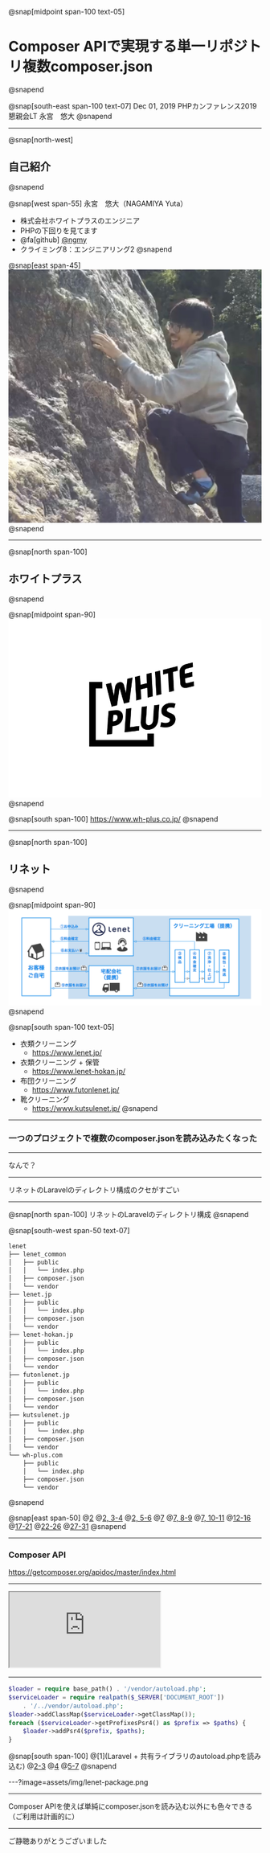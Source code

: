 @snap[midpoint span-100 text-05]
# Composer APIで実現する単一リポジトリ複数composer.json
@snapend

@snap[south-east span-100 text-07]
Dec 01, 2019
PHPカンファレンス2019 懇親会LT
永宮　悠大
@snapend

---

@snap[north-west]
## 自己紹介
@snapend

@snap[west span-55]
永宮　悠大（NAGAMIYA Yuta）
- 株式会社ホワイトプラスのエンジニア
- PHPの下回りを見てます
- @fa[github] [@ngmy](https://github.com/ngmy)
- クライミング8：エンジニアリング2
@snapend

@snap[east span-45]
![IMAGE](assets/img/profile.jpg)
@snapend

---

@snap[north span-100]
## ホワイトプラス
@snapend

@snap[midpoint span-90]
![IMAGE](assets/img/wplogo.png)
@snapend

@snap[south span-100]
https://www.wh-plus.co.jp/
@snapend

---

@snap[north span-100]
## リネット
@snapend

@snap[midpoint span-90]
![IMAGE](assets/img/lenet-service.png)
@snapend

@snap[south span-100 text-05]
- 衣類クリーニング
    - https://www.lenet.jp/
- 衣類クリーニング + 保管
    - https://www.lenet-hokan.jp/
- 布団クリーニング
    - https://www.futonlenet.jp/
- 靴クリーニング
    - https://www.kutsulenet.jp/</dd>
@snapend

---

### 一つのプロジェクトで複数のcomposer.jsonを読み込みたくなった

---

なんで？

---

リネットのLaravelのディレクトリ構成のクセがすごい

---

@snap[north span-100]
リネットのLaravelのディレクトリ構成
@snapend

@snap[south-west span-50 text-07]
```text
lenet
├── lenet_common
│   ├── public
│   │   └── index.php
│   ├── composer.json
│   └── vendor
├── lenet.jp
│   ├── public
│   │   └── index.php
│   ├── composer.json
│   └── vendor
├── lenet-hokan.jp
│   ├── public
│   │   └── index.php
│   ├── composer.json
│   └── vendor
├── futonlenet.jp
│   ├── public
│   │   └── index.php
│   ├── composer.json
│   └── vendor
├── kutsulenet.jp
│   ├── public
│   │   └── index.php
│   ├── composer.json
│   └── vendor
└── wh-plus.com
    ├── public
    │   └── index.php
    ├── composer.json
    └── vendor
```
@snapend

@snap[east span-50]
@[2](Laravelと共有ライブラリ)
@[2, 3-4](Laravelのindex.php)
@[2, 5-6](Laravelのcomposer.jsonとvendor<br>共有ライブラリをpsr-4に登録している)
@[7](衣類のコード)
@[7, 8-9](衣類のドキュメントルート<br>Laravelのindex.phpをrequireしている)
@[7, 10-11](衣類のcomposer.jsonとvendor<br>名前空間なしのレガシーなコードをclassmapに登録している)
@[12-16](保管のコード<br>※衣類と同じ)
@[17-21](布団のコード<br>※衣類と同じ)
@[22-26](靴のコード<br>※衣類と同じ)
@[27-31](社内・工場CMSのコード<br>※衣類と同じ)
@snapend

---

### Composer API

https://getcomposer.org/apidoc/master/index.html

---

<iframe class="stretch" src="https://getcomposer.org/apidoc/master/index.html"></iframe>

---

```php
$loader = require base_path() . '/vendor/autoload.php';
$serviceLoader = require realpath($_SERVER['DOCUMENT_ROOT'])
    . '/../vendor/autoload.php';
$loader->addClassMap($serviceLoader->getClassMap());
foreach ($serviceLoader->getPrefixesPsr4() as $prefix => $paths) {
    $loader->addPsr4($prefix, $paths);
}
```

@snap[south span-100]
@[1](Laravel + 共有ライブラリのautoload.phpを読み込む)
@[2-3](ドキュメントルートから応じたサービスのautoload.phpを読み込む)
@[4](Classmapをマージ)
@[5-7](PSR-4をマージ)
@snapend

---?image=assets/img/lenet-package.png

---

Composer APIを使えば単純にcomposer.jsonを読み込む以外にも色々できる
（ご利用は計画的に）

---

ご静聴ありがとうございました
